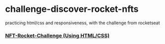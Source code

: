 # challenge-discover-rocket-nfts
practicing html/css and responsiveness, with the challenge from rocketseat 

### <a href="https://challenge-discover-rocket-nfts.vercel.app"> NFT-Rocket-Challenge (Using HTML/CSS)</a>

